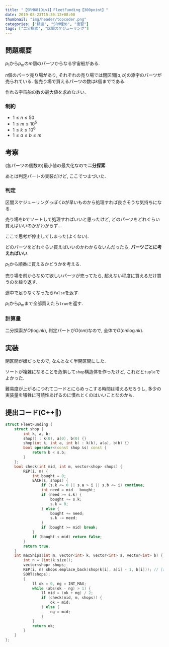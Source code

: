```yaml
---
title: "【SRM681Div1】FleetFunding【300point】"
date: 2019-08-23T15:30:12+08:00
thumbnail: "img/header/topcoder.png"
categories: ["精進", "SRM埋め", "復習"]
tags: ["二分探索", "区間スケジューリング"]
---
```


## 問題概要

$p_1$から$p_m$の$m$個のパーツからなる宇宙船がある.

$n$個のパーツ売り場があり, それぞれの売り場では閉区間$[a, b]$の添字のパーツが売られている. 各売り場で買えるパーツの数は$k$個までである.

作れる宇宙船の数の最大値を求めなさい.

### 制約

- $1 \leq n \leq 50$
- $1 \leq m \leq 10^5$
- $1 \leq k \leq 10^6$
- $1 \leq a \leq b \leq m$

## 考察

(各パーツの個数の)最小値の最大化なので**二分探索**.

あとは判定パートの実装だけど, ここでつまづいた.

### 判定

区間スケジューリングっぽく$b$が早いものから処理すれば良さそうな気持ちになる.

売り場を$b$でソートして処理すればいいと思ったけど, どのパーツをどれぐらい買えばいいのかがわからず...

ここで思考が停止してしまった(よくない).

どのパーツをどれぐらい買えばいいのかわからないんだったら, **パーツごとに考えればいい**.

$p_1$から順番に買えるかどうかを考える.

売り場を前からなめて欲しいパーツが売ってたら, 超えない程度に買えるだけ買うのを繰り返す.

途中で足りなくなったら`false`を返す.

$p_1$から$p_m$まで全部買えたら`true`を返す.

### 計算量

二分探索が$O(\log nk)$, 判定パートが$O(nm)$なので, 全体で$O(nm\log nk)$.

## 実装

閉区間が嫌だったので, なんとなく半開区間にした.

ソートが複雑になることを危惧して`shop`構造体を作ったけど, これだと`tuple`でよかった.

難易度が上がるにつれてコードとにらめっこする時間は増えるだろうし, 多少の実装量を犠牲に可読性あげるのに慣れとくのはいいことなのかも.

## 提出コード(C++:high_brightness:)

```cpp
struct FleetFunding {
    struct shop {
        int k, a, b;
        shop() : k(0), a(0), b(0) {}
        shop(int k, int a, int b) : k(k), a(a), b(b) {}
        bool operator<(const shop &s) const {
            return b < s.b;
        }
    };
    bool check(int mid, int m, vector<shop> shops) {
        REP(i, m) {
            int bought = 0;
            EACH(s, shops) {
                if (s.k <= 0 || s.a > i || s.b <= i) continue;
                int need = mid - bought;
                if (need >= s.k) {
                    bought += s.k;
                    s.k = 0;
                } else {
                    bought += need;
                    s.k -= need;
                }
                if (bought >= mid) break;
            }
            if (bought < mid) return false;
        }
        return true;
    }
    int maxShips(int m, vector<int> k, vector<int> a, vector<int> b) {
        int n = (int)k.size();
        vector<shop> shops;
        REP(i, n) shops.emplace_back(shop(k[i], a[i] - 1, b[i])); // [a, b)
        SORT(shops);
        {
            ll ok = 0, ng = INT_MAX;
            while (abs(ok - ng) > 1) {
                ll mid = (ok + ng) / 2;
                if (check(mid, m, shops)) {
                    ok = mid;
                } else {
                    ng = mid;
                }
            }
            return ok;
        }
    }
};
```
